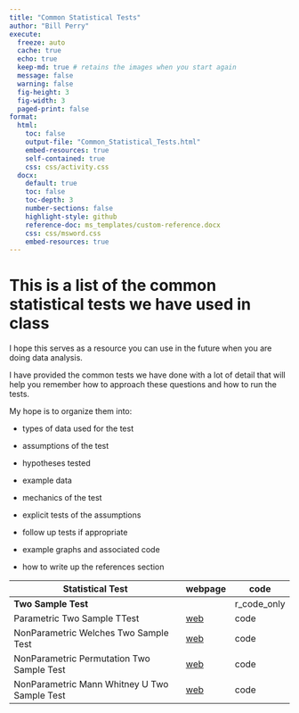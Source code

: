 ```yaml
---
title: "Common Statistical Tests"
author: "Bill Perry"
execute:
  freeze: auto
  cache: true
  echo: true
  keep-md: true # retains the images when you start again
  message: false
  warning: false
  fig-height: 3
  fig-width: 3
  paged-print: false
format:
  html:
    toc: false
    output-file: "Common_Statistical_Tests.html"
    embed-resources: true
    self-contained: true
    css: css/activity.css
  docx:
    default: true
    toc: false
    toc-depth: 3
    number-sections: false
    highlight-style: github
    reference-doc: ms_templates/custom-reference.docx
    css: css/msword.css
    embed-resources: true
---
```






# This is a list of the common statistical tests we have used in class

I hope this serves as a resource you can use in the future when you are doing data analysis.

I have provided the common tests we have done with a lot of detail that will help you remember how to approach these questions and how to run the tests.

My hope is to organize them into:

-   types of data used for the test

-   assumptions of the test

-   hypotheses tested

-   example data

-   mechanics of the test

-   explicit tests of the assumptions

-   follow up tests if appropriate

-   example graphs and associated code

-   how to write up the references section

| Statistical Test | webpage | code |
|--------------------------------------|------------|------------|
| **Two Sample Test** |  | r_code_only |
| Parametric Two Sample TTest | [web](test_overviews/01_two_sample_ttest.qmd) | code |
| NonParametric Welches Two Sample Test | [web](test_overviews/02_two_sample_welches_ttest.qmd) | code |
| NonParametric Permutation Two Sample Test | [web](test_overviews/03_two_sample_permutation_test.qmd) | code |
| NonParametric Mann Whitney U Two Sample Test | [web](test_overviews/04_two_sample_mann_whitney_u_test.qmd) | code |
